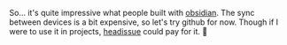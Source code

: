 So... it's quite impressive what people built with [obsidian](https://obsidian.md/). The sync between devices is a bit expensive, so let's try github for now. Though if I were to use it in projects, [headissue](https://www.headissue.com) could pay for it. 🤷 